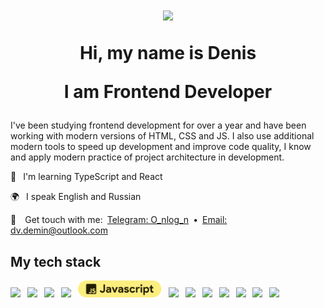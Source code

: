 <h1 align="center">
  <img src="https://media.giphy.com/media/hvRJCLFzcasrR4ia7z/giphy.gif" width="55px"/>
  <p>Hi, my name is Denis</p>
  <p>I am Frontend Developer</p>

</h1>


I've been studying frontend development for over a year and have been working with modern versions of HTML, CSS and JS. I also use additional modern tools to speed up development and improve code quality, I know and apply modern practice of project architecture in development.

🌱  I'm learning TypeScript and React

🌍  I speak English and Russian

💌  Get touch with me: [Telegram: O_nlog_n](https://t.me/O_nlog_n) • [Email: dv.demin@outlook.com](mailto:dv.demin@outlook.com)


## My tech stack
<img src="https://ziadoua.github.io/m3-Markdown-Badges/badges/HTML/html3.svg" height="27"/> 
<img src="https://ziadoua.github.io/m3-Markdown-Badges/badges/Bootstrap/bootstrap3.svg" height="27"/> 
<img src="https://ziadoua.github.io/m3-Markdown-Badges/badges/CSS/css3.svg" height="27"/> 
<img src="https://ziadoua.github.io/m3-Markdown-Badges/badges/Sass/sass3.svg" height="27"/> 
<img src="https://github.com/AINER/AINER/blob/main/js.svg" height="27"/> 
<img src="https://ziadoua.github.io/m3-Markdown-Badges/badges/NodeJS/nodejs3.svg" height="27"/> 
<img src="https://ziadoua.github.io/m3-Markdown-Badges/badges/Jest/jest3.svg" height="27"/> 
<img src="https://ziadoua.github.io/m3-Markdown-Badges/badges/ESLint/eslint3.svg" height="27"/> 
<img src="https://ziadoua.github.io/m3-Markdown-Badges/badges/npm/npm3.svg" height="27"/> 
<img src="https://ziadoua.github.io/m3-Markdown-Badges/badges/Git/git3.svg" height="27"/> 
<img src="https://ziadoua.github.io/m3-Markdown-Badges/badges/Figma/figma3.svg" height="27"/> 
<img src="https://ziadoua.github.io/m3-Markdown-Badges/badges/XD/xd3.svg" height="27"/> 


<!--
<a href="https://t.me/O_nlog_n"><img src="https://img.shields.io/badge/Telegram: O_nlog_n-2CA5E0?style=social&logo=telegram&logoColor=2ca5e0"/></a>  
<a href="mailto:dv.demin@outlook.com"><img src="https://img.shields.io/badge/Email: dv.demin@outlook.com-D14836?style=social&logo=gmail&logoColor=red"/></a>
  
[![AINER's GitHub | Stats](https://stats.quira.sh/AINER/github?theme=light)](https://quira.sh?utm_source=widgets&utm_campaign=AINER)
[![AINER's Stack Overflow | Stats](https://stats.quira.sh/AINER/stack-overflow?theme=light)](https://quira.sh?utm_source=widgets&utm_campaign=AINER)

<a href="https://t.me/O_nlog_n"><img src="https://img.shields.io/badge/Telegram-2CA5E0?style=social&logo=telegram&logoColor=2ca5e0"/></a>  
<a href="mailto:mail@htmlacademy.ru"><img src="https://img.shields.io/badge/Mail-D14836?style=social&logo=gmail&logoColor=Black"/></a>
  
<img src="https://img.shields.io/badge/HTML-E34F26?style=for-the-badge&logo=html5&logoColor=white"/>  
<img src="https://img.shields.io/badge/CSS-1572B6?style=for-the-badge&logo=css3&logoColor=white"/>  
<img src="https://img.shields.io/badge/javascript-efd003?style=for-the-badge&logo=javascript&logoColor=black"/>  
<img src="https://img.shields.io/badge/Jest-C21325?style=for-the-badge&logo=jest&logoColor=white"/>  
<img src="https://img.shields.io/badge/Lodash-3492FF?style=for-the-badge&logo=lodash&logoColor=white"/>  
<img src="https://img.shields.io/badge/node.js%20-%2343853D.svg?&style=for-the-badge&logo=node.js&logoColor=white"/>  
<img src="https://img.shields.io/badge/git%20-%23F05033.svg?&style=for-the-badge&logo=git&logoColor=white"/>  
<img src="https://img.shields.io/badge/Figma-1d1d1e?style=for-the-badge&logo=figma&logoColor=white"/>  

**AINER/AINER** is a ✨ _special_ ✨ repository because its `README.md` (this file) appears on your GitHub profile.

Here are some ideas to get you started:

- 🔭 I’m currently working on ...
- 🌱 I’m currently learning ...
- 👯 I’m looking to collaborate on ...
- 🤔 I’m looking for help with ...
- 💬 Ask me about ...
- 📫 How to reach me: ...
- 😄 Pronouns: ...
- ⚡ Fun fact: ...


### Hi   ![](https://user-images.githubusercontent.com/18350557/176309783-0785949b-9127-417c-8b55-ab5a4333674e.gif) 
### My name is Denis Demin
### I am Frontend Developer
# 
-->
